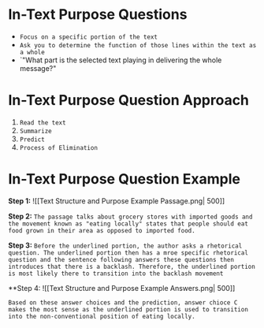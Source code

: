 # In-Text Purpose Questions 
- `Focus on a specific portion of the text`
- `Ask you to determine the function of those lines within the text as a whole`
- `"What part is the selected text playing in delivering the whole message?"


# In-Text Purpose Question Approach
1. `Read the text`
2. `Summarize`
3. `Predict`
4. `Process of Elimination`


# In-Text Purpose Question Example

**Step 1:**
![[Text Structure and Purpose Example Passage.png| 500]]

**Step 2:**
`The passage talks about grocery stores with imported goods and the movement known as "eating locally" states that people should eat food grown in their area as opposed to imported food.`

**Step 3:**
`Before the underlined portion, the author asks a rhetorical question. The underlined portion then has a mroe specific rhetorical question and the sentence following answers these questions then introduces that there is a backlash. Therefore, the underlined portion is most likely there to transition into the backlash movement`

**Step 4:
![[Text Structure and Purpose Example Answers.png| 500]]

`Based on these answer choices and the prediction, answer chioce C makes the most sense as the underlined portion is used to transition into the non-conventional position of eating locally.`
